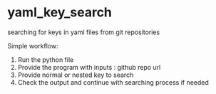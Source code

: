 # yaml_key_search
searching for keys in yaml files from git repositories

Simple workflow:
1. Run the python file 
2. Provide the program with inputs : github repo url 
3. Provide normal or nested key to search
4. Check the output and continue with searching process if needed

